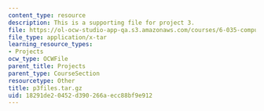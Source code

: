 ```yaml
---
content_type: resource
description: This is a supporting file for project 3.
file: https://ol-ocw-studio-app-qa.s3.amazonaws.com/courses/6-035-computer-language-engineering-spring-2010/18291de20452d390266aecc88bf9e912_p3files.tar.gz
file_type: application/x-tar
learning_resource_types:
- Projects
ocw_type: OCWFile
parent_title: Projects
parent_type: CourseSection
resourcetype: Other
title: p3files.tar.gz
uid: 18291de2-0452-d390-266a-ecc88bf9e912
---
```

